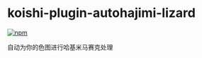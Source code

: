 # koishi-plugin-autohajimi-lizard

[![npm](https://img.shields.io/npm/v/koishi-plugin-autohajimi-lizard?style=flat-square)](https://www.npmjs.com/package/koishi-plugin-autohajimi-lizard)

自动为你的色图进行哈基米马赛克处理
